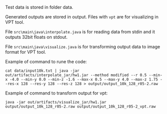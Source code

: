 Test data is stored in folder data.

Generated outputs are stored in output. Files with `vpt` are for visualizing in VPT tool.

File `src\main\java\interpolate.java` is for reading data from stdin and it outputs 32bit floats on stdout.

File `src\main\java\visualize.java` is for transforming output data to image format for VPT tool.

Example of command to rune the code:
```
cat data/input10k.txt | java -jar out/artifacts/interpolate_jar/hw1.jar --method modified --r 0.5 --min-x -4.0 --min-y 0.0 --min-z -1.6 --max-x 0.5 --max-y 4.0 --max-z 1.75 --res-x 128 --res-y 128 --res-z 128 > output/output_10k_128_r05-2.raw
```

Example of command to transform output for vpt:
```
java -jar out/artifacts/visualize_jar/hw1.jar output/output_10k_128_r05-2.raw output/output_10k_128_r05-2_vpt.raw
```